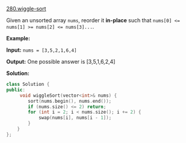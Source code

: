 [280.wiggle-sort](https://leetcode.com/problems/wiggle-sort/)  

Given an unsorted array `nums`, reorder it **in-place** such that `nums[0] <= nums[1] >= nums[2] <= nums[3]...`.

**Example:**

  
**Input:** `nums = [3,5,2,1,6,4]`
  
**Output:** One possible answer is \[3,5,1,6,2,4\]  



**Solution:**  

```cpp
class Solution {
public:
     void wiggleSort(vector<int>& nums) {
        sort(nums.begin(), nums.end());
        if (nums.size() <= 2) return;
        for (int i = 2; i < nums.size(); i += 2) {
            swap(nums[i], nums[i - 1]);
        }
    }
};

```
      